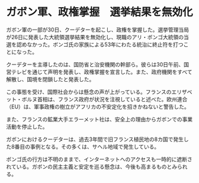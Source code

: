 # ガボン軍、政権掌握　選挙結果を無効化

ガボン軍の一部が30日、クーデターを起こし、政権を掌握した。選挙管理当局が26日に発表した大統領選挙結果を無効化し、現職のアリ・ボンゴ大統領の当選を認めなかった。ボンゴ氏の家族による53年にわたる統治に終止符を打つことになった。

クーデターを主導したのは、国防省と治安機関の幹部ら。彼らは30日午前、国営テレビを通じて声明を発表し、政権掌握を宣言した。また、政府機関をすべて解散し、国境を閉鎖したと発表した。

この事態を受け、国際社会からは懸念の声が上がっている。フランスのエリザベット・ボルヌ首相は、フランス政府が状況を注視していると述べた。欧州連合（EU）は、軍事政権の樹立がアフリカの不安定化を招きかねないと警告した。

また、フランスの鉱業大手エラーメット社は、安全上の理由からガボンでの事業活動を停止した。

ガボンにおけるクーデターは、過去3年間で旧フランス植民地の8カ国で発生した8番目の事例となる。その多くは、サヘル地域で発生している。

ボンゴ氏の行方は不明のままで、インターネットへのアクセスも一時的に遮断されている。ガボンの民主主義と安定を巡る懸念は、今後も高まるものとみられる。